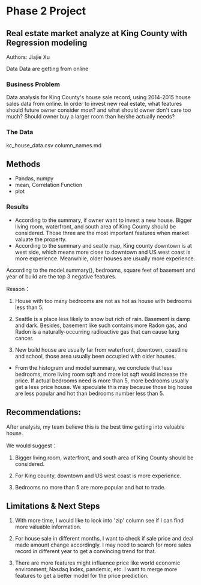 # Phase 2 Project
##  Real estate market analyze at King County with Regression modeling
Authors: Jiajie Xu

Data
Data are getting from online

### Business Problem

Data analysis for King County's house sale record, using 2014-2015 house sales data from online. In order to invest new real estate, what features should future owner consider most? and what should owner don't care too much? Should owner buy a larger room than he/she actually needs?

### The Data

kc_house_data.csv
column_names.md


## Methods

* Pandas, numpy
* mean, Correlation Function
* plot


### Results

* According to the summary, if owner want to invest a new house. Bigger living room, waterfront, and south area of King County should be considered. Those three are the most important features when market valuate the property.
* According to the summary and seatle map, King county downtown is at west side, which means more close to downtown and US west coast is more experience. Meanwhile, older houses are usually more experience.

According to the model.summary(), bedrooms, square feet of basement and year of build are the top 3 negative features. ​

Reason：​

1. House with too many bedrooms are not as hot as house with bedrooms less than 5. ​

2. Seattle is a place less likely to snow but rich of rain. Basement is damp and dark. Besides, basement like such contains more Radon gas, and Radon is a naturally-occurring radioactive gas that can cause lung cancer. ​

3. New build house are usually far from waterfront, downtown, coastline and school, those area usually been occupied with older houses.

* From the histogram and model summary, we conclude that less bedrooms, more living room sqft and more lot sqft would increase the price. If actual bedrooms need is more than 5, more bedrooms usually get a less price house. We speculate this may because those big house are less popular and hot than bedrooms number less than 5.

## Recommendations:

After analysis, my team believe this is the best time getting into valuable house.

We would suggest：

1. Bigger living room, waterfront, and south area of King County should be considered.

2. For King county, downtown and US west coast is more experience.

3. Bedrooms no more than 5 are more popular and hot to trade.


## Limitations & Next Steps

1. With more time, I would like to look into 'zip' column see if I can find more valuable information.

2. For house sale in different months, I want to check if sale price and deal made amount change accordingly. I may need to search for more sales record in different year to get a convincing trend for that.

3. There are more features might influence price like world economic environment, Nasdaq Index, pandemic, etc. I want to merge more features to get a better model for the price prediction.
